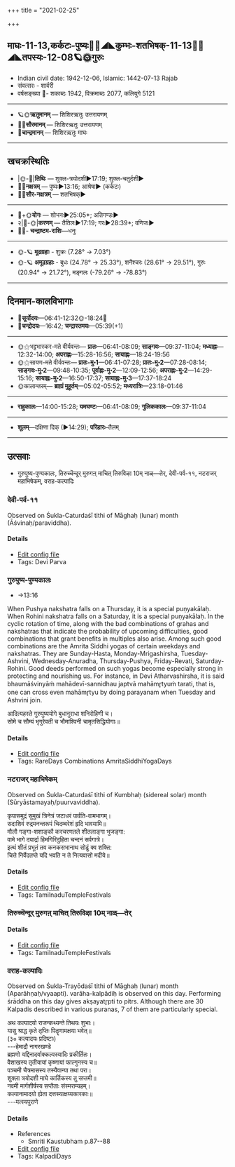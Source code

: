+++
title = "2021-02-25"

+++
## माघः-11-13,कर्कटः-पुष्यः🌛🌌◢◣कुम्भः-शतभिषक्-11-13🌌🌞◢◣तपस्यः-12-08🪐🌞गुरुः
- Indian civil date: 1942-12-06, Islamic: 1442-07-13 Rajab
- संवत्सरः - शार्वरी
- वर्षसङ्ख्या 🌛- शकाब्दः 1942, विक्रमाब्दः 2077, कलियुगे 5121
___________________
- 🪐🌞**ऋतुमानम्** — शिशिरऋतुः उत्तरायणम्
- 🌌🌞**सौरमानम्** — शिशिरऋतुः उत्तरायणम्
- 🌛**चान्द्रमानम्** — शिशिरऋतुः माघः
___________________


## खचक्रस्थितिः
- |🌞-🌛|**तिथिः** — शुक्ल-त्रयोदशी►17:19; शुक्ल-चतुर्दशी►  
- 🌌🌛**नक्षत्रम्** — पुष्यः►13:16; आश्रेषा► (कर्कटः)  
- 🌌🌞**सौर-नक्षत्रम्** — शतभिषक्►  
___________________
- 🌛+🌞**योगः** — शोभनः►25:05*; अतिगण्डः►  
- २|🌛-🌞|**करणम्** — तैतिलः►17:19; गरः►28:39*; वणिजः►  
- 🌌🌛- **चन्द्राष्टम-राशिः**—धनुः  
___________________
- 🌞-🪐 **मूढग्रहाः** - शुक्रः (7.28° → 7.03°)
- 🌞-🪐 **अमूढग्रहाः** - बुधः (24.78° → 25.33°), शनैश्चरः (28.61° → 29.51°), गुरुः (20.94° → 21.72°), मङ्गलः (-79.26° → -78.83°)
___________________


## दिनमान-कालविभागाः
- 🌅**सूर्योदयः**—06:41-12:32🌞️-18:24🌇  
- 🌛**चन्द्रोदयः**—16:42; **चन्द्रास्तमयः**—05:39(+1)  
___________________
- 🌞⚝भट्टभास्कर-मते वीर्यवन्तः— **प्रातः**—06:41-08:09; **साङ्गवः**—09:37-11:04; **मध्याह्नः**—12:32-14:00; **अपराह्णः**—15:28-16:56; **सायाह्नः**—18:24-19:56  
- 🌞⚝सायण-मते वीर्यवन्तः— **प्रातः-मु॰1**—06:41-07:28; **प्रातः-मु॰2**—07:28-08:14; **साङ्गवः-मु॰2**—09:48-10:35; **पूर्वाह्णः-मु॰2**—12:09-12:56; **अपराह्णः-मु॰2**—14:29-15:16; **सायाह्नः-मु॰2**—16:50-17:37; **सायाह्नः-मु॰3**—17:37-18:24  
- 🌞कालान्तरम्— **ब्राह्मं मुहूर्तम्**—05:02-05:52; **मध्यरात्रिः**—23:18-01:46  
___________________
- **राहुकालः**—14:00-15:28; **यमघण्टः**—06:41-08:09; **गुलिककालः**—09:37-11:04  
___________________
- **शूलम्**—दक्षिणा दिक् (►14:29); **परिहारः**–तैलम्  
___________________

## उत्सवाः
- गुरुपुष्य-पुण्यकालः, तिरुच्चॆन्दूर् मुरुगऩ् माचित् तिरुविऴा 10म् नाळ्—तेर्, देवी-पर्व-११, नटराजर् महाभिषेकम्, वराह-कल्पादिः
### देवी-पर्व-११

Observed on Śukla-Caturdaśī tithi of Māghaḥ (lunar) month (Āśvinaḥ/paraviddha). 

#### Details
- [Edit config file](https://github.com/jyotisham/adyatithi/blob/master/devatA/devIparva/lunar_month/tithi/11/14/devi-parva-11.toml)
- Tags: Devi Parva


### गुरुपुष्य-पुण्यकालः
- →13:16

When Pushya nakshatra falls on a Thursday, it is a special puṇyakālaḥ. When Rohini nakshatra falls on a Saturday, it is a special puṇyakālaḥ. In the cyclic rotation of time, along with the bad combinations of grahas and nakshatras that indicate the probability of upcoming difficulties, good combinations that grant benefits in multiples also arise. Among such good combinations are the Amrita Siddhi yogas of certain weekdays and nakshatras. They are Sunday-Hasta, Monday-Mrigashirsha, Tuesday-Ashvini, Wednesday-Anuradha, Thursday-Pushya, Friday-Revati, Saturday-Rohini. Good deeds performed on such yogas become especially strong in protecting and nourishing us.
For instance, in Devi Atharvashirsha, it is said bhaumāśvinyāṁ mahādevī-sannidhau japtvā mahāmr̥tyuṁ tarati, that is, one can cross even mahāmr̥tyu by doing parayanam when Tuesday and Ashvini join.

आदित्यहस्ते गुरुपुष्ययोगे बुधानुराधा शनिरोहिणी च।  
सोमे च सौम्यं भृगुरेवती च भौमाश्विनी चामृतसिद्धियोगाः॥



#### Details
- [Edit config file](https://github.com/jyotisham/adyatithi/blob/master/time_focus/amrita-siddhi/description_only/gurupuSya-puNyakAlaH.toml)
- Tags: RareDays Combinations AmritaSiddhiYogaDays


### नटराजर् महाभिषेकम्

Observed on Śukla-Caturdaśī tithi of Kumbhaḥ (sidereal solar) month (Sūryāstamayaḥ/puurvaviddha). 

कृपासमुद्रं सुमुखं त्रिनेत्रं जटाधरं पार्वति-वामभागम्।  
सदाशिवं रुद्रमनन्तरूपं चिदम्बरेशं हृदि भावयामि॥  
मौलौ गङ्गा-शशाङ्कौ करचरणतले शीतलाङ्गा भुजङ्गा:  
वामे भागे दयार्द्रा हिमगिरिदुहिता चन्दनं सर्वगात्रे।  
इत्थं शीतं प्रभूतं तव कनकसभानाथ सोढुं क्व शक्ति:  
चित्ते निर्वेदतप्ते यदि भवति न ते नित्यवासो मदीये॥



#### Details
- [Edit config file](https://github.com/jyotisham/adyatithi/blob/master/temples/Tamil/sidereal_solar_month/tithi/11/14/naTarAjar_mahAbhiSEkam~6.toml)
- Tags: TamilnaduTempleFestivals


### तिरुच्चॆन्दूर् मुरुगऩ् माचित् तिरुविऴा 10म् नाळ्—तेर्



#### Details
- [Edit config file](https://github.com/jyotisham/adyatithi/blob/master/temples/Tamil/relative_event/tiruccendUr_mAcit_tiruvizhA_nir2aivu/offset__-2/tiruccendUr_murugan2_mAcit_tiruvizhA_%23%2310%23%23m_nAL%E2%80%94tEr.toml)
- Tags: TamilnaduTempleFestivals


### वराह-कल्पादिः

Observed on Śukla-Trayōdaśī tithi of Māghaḥ (lunar) month (Aparāhṇaḥ/vyaapti). varāha-kalpādiḥ is observed on this day. Performing śrāddha on this day gives akṣayatr̥pti to pitrs. Although there are 30 Kalpadis described in various puranas, 7 of them are particularly special.

अथ कल्पादयो राजन्कथ्यन्ते तिथयः शुभाः।  
यासु श्राद्ध कृते तृप्तिः पितॄणामक्षया भवेत्॥  
(३० कल्पादयः प्रदिष्टाः)  
---हेमाद्रौ नागरखण्डे  
ब्रह्मणो यद्दिनादर्वाक्कल्पस्यादिः प्रकीर्तितः।  
वैशाखस्य तृतीयायां कृष्णायां फाल्गुनस्य च॥  
पञ्चमी चैत्रमासस्य तस्यैवान्या तथा परा।  
शुक्ला त्रयोदशी माघे कार्तिकस्य तु सप्तमी॥  
नवमी मार्गशीर्षस्य सप्तैताः संस्मराम्यहम्।  
कल्पानामादयो ह्येता दत्तस्याक्षय्यकारकाः॥  
---मत्स्यपुराणे



#### Details
- References
  - Smriti Kaustubham p.87--88
- [Edit config file](https://github.com/jyotisham/adyatithi/blob/master/time_focus/yugAdiH/lunar_month/tithi/11/13/varAha-kalpAdiH.toml)
- Tags: KalpadiDays


